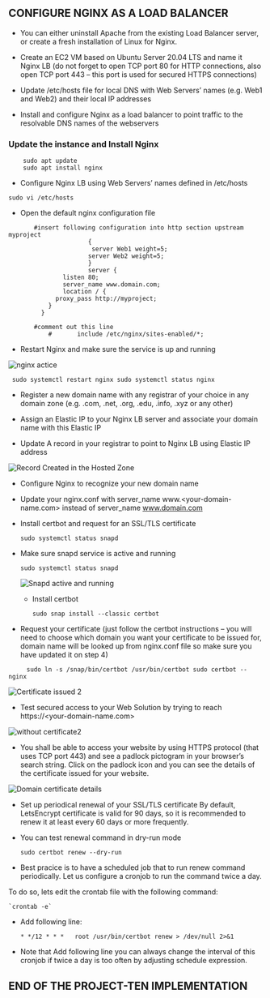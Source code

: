 ## CONFIGURE NGINX AS A LOAD BALANCER

- You can either uninstall Apache from the existing Load Balancer server, or create a fresh installation of Linux for Nginx.

- Create an EC2 VM based on Ubuntu Server 20.04 LTS and name it Nginx LB (do not forget to open TCP port 80 for HTTP connections, also open TCP port 443 – this port is used for secured HTTPS connections)

- Update /etc/hosts file for local DNS with Web Servers’ names (e.g. Web1 and Web2) and their local IP addresses

- Install and configure Nginx as a load balancer to point traffic to the resolvable DNS names of the webservers


### Update the instance and Install Nginx

```
    sudo apt update
    sudo apt install nginx
```

- Configure Nginx LB using Web Servers’ names defined in /etc/hosts

`sudo vi /etc/hosts`
      
   
 - Open the default nginx configuration file
      
 ```     
        #insert following configuration into http section upstream myproject 
                       {
                        server Web1 weight=5;
                       server Web2 weight=5;
                       }     
                       server {
                listen 80;
                server_name www.domain.com;
                location / {
              proxy_pass http://myproject;
            }
          }

        #comment out this line
            #       include /etc/nginx/sites-enabled/*;
```


- Restart Nginx and make sure the service is up and running

![nginx actice](https://user-images.githubusercontent.com/65022146/199515350-c96a3f21-f0a7-4daf-a85e-7980276621c2.png)

 

` 
       sudo systemctl restart nginx
       sudo systemctl status nginx
`    



- Register a new domain name with any registrar of your choice in any domain zone (e.g. .com, .net, .org, .edu, .info, .xyz or any other)

- Assign an Elastic IP to your Nginx LB server and associate your domain name with this Elastic IP

- Update A record in your registrar to point to Nginx LB using Elastic IP address

![Record Created in the Hosted Zone](https://user-images.githubusercontent.com/65022146/199515806-de5b4df1-9b9b-430f-b499-8d979efd551d.png)


- Configure Nginx to recognize your new domain name 

- Update your nginx.conf with server_name www.<your-domain-name.com> instead of server_name www.domain.com

- Install certbot and request for an SSL/TLS certificate


    `sudo systemctl status snapd`
    
- Make sure snapd service is active and running

     `sudo systemctl status snapd`
   
  ![Snapd active and running](https://user-images.githubusercontent.com/65022146/199519039-1f2dd82a-ec8d-4668-8594-979e96c4f61d.png)
  
  
  - Install certbot
  
    `sudo snap install --classic certbot`
   
- Request your certificate (just follow the certbot instructions – you will need to choose which domain you want your certificate to be issued for, domain name will be looked up from nginx.conf file so make sure you have updated it on step 4)

 `     
      sudo ln -s /snap/bin/certbot /usr/bin/certbot
        sudo certbot --nginx
  `
  
  ![Certificate issued 2](https://user-images.githubusercontent.com/65022146/199521542-14624f38-3b49-4d92-a6c1-72ca6ec5a7b7.png)
  
  
  - Test secured access to your Web Solution by trying to reach https://<your-domain-name.com>
  
  ![without certificate2](https://user-images.githubusercontent.com/65022146/199522737-5649fdd3-5c1b-48ce-8018-288091bea079.png)
  

- You shall be able to access your website by using HTTPS protocol (that uses TCP port 443) and see a padlock pictogram in your browser’s search string.
Click on the padlock icon and you can see the details of the certificate issued for your website.

![Domain certificate details](https://user-images.githubusercontent.com/65022146/199523086-f898867b-eca0-43d5-91bf-d680decce22f.png)

- Set up periodical renewal of your SSL/TLS certificate By default, LetsEncrypt certificate is valid for 90 days, so it is recommended to renew it at least every 60 days or more frequently.

- You can test renewal command in dry-run mode

  `sudo certbot renew --dry-run`
  
- Best pracice is to have a scheduled job that to run renew command periodically. Let us configure a cronjob to run the command twice a day.

To do so, lets edit the crontab file with the following command:

    `crontab -e`
    
- Add following line:

    `* */12 * * *   root /usr/bin/certbot renew > /dev/null 2>&1`
    
- Note that Add following line you can always change the interval of this cronjob if twice a day is too often by adjusting schedule expression.


## END OF THE PROJECT-TEN IMPLEMENTATION

      






  

     
    


